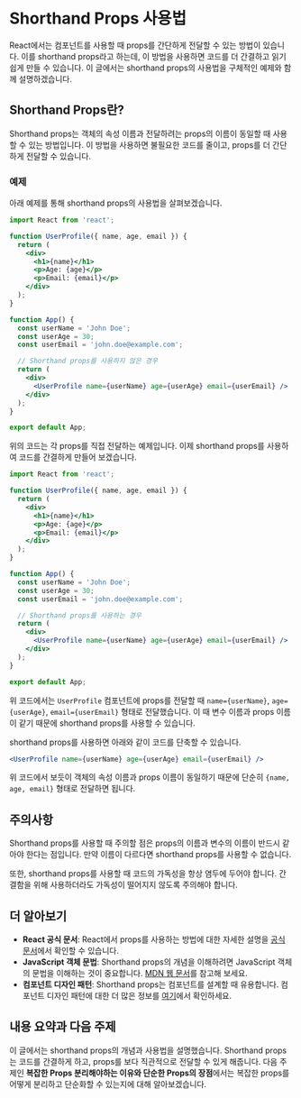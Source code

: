 # Shorthand Props 사용법

React에서는 컴포넌트를 사용할 때 props를 간단하게 전달할 수 있는 방법이 있습니다. 이를 shorthand props라고 하는데, 이 방법을 사용하면 코드를 더 간결하고 읽기 쉽게 만들 수 있습니다. 이 글에서는 shorthand props의 사용법을 구체적인 예제와 함께 설명하겠습니다.

## Shorthand Props란?

Shorthand props는 객체의 속성 이름과 전달하려는 props의 이름이 동일할 때 사용할 수 있는 방법입니다. 이 방법을 사용하면 불필요한 코드를 줄이고, props를 더 간단하게 전달할 수 있습니다.

### 예제

아래 예제를 통해 shorthand props의 사용법을 살펴보겠습니다.

```jsx
import React from 'react';

function UserProfile({ name, age, email }) {
  return (
    <div>
      <h1>{name}</h1>
      <p>Age: {age}</p>
      <p>Email: {email}</p>
    </div>
  );
}

function App() {
  const userName = 'John Doe';
  const userAge = 30;
  const userEmail = 'john.doe@example.com';

  // Shorthand props를 사용하지 않은 경우
  return (
    <div>
      <UserProfile name={userName} age={userAge} email={userEmail} />
    </div>
  );
}

export default App;
```

위의 코드는 각 props를 직접 전달하는 예제입니다. 이제 shorthand props를 사용하여 코드를 간결하게 만들어 보겠습니다.

```jsx
import React from 'react';

function UserProfile({ name, age, email }) {
  return (
    <div>
      <h1>{name}</h1>
      <p>Age: {age}</p>
      <p>Email: {email}</p>
    </div>
  );
}

function App() {
  const userName = 'John Doe';
  const userAge = 30;
  const userEmail = 'john.doe@example.com';

  // Shorthand props를 사용하는 경우
  return (
    <div>
      <UserProfile name={userName} age={userAge} email={userEmail} />
    </div>
  );
}

export default App;
```

위 코드에서는 `UserProfile` 컴포넌트에 props를 전달할 때 `name={userName}`, `age={userAge}`, `email={userEmail}` 형태로 전달했습니다. 이 때 변수 이름과 props 이름이 같기 때문에 shorthand props를 사용할 수 있습니다. 

shorthand props를 사용하면 아래와 같이 코드를 단축할 수 있습니다.

```jsx
<UserProfile name={userName} age={userAge} email={userEmail} />
```

위 코드에서 보듯이 객체의 속성 이름과 props 이름이 동일하기 때문에 단순히 `{name, age, email}` 형태로 전달하면 됩니다.

## 주의사항

Shorthand props를 사용할 때 주의할 점은 props의 이름과 변수의 이름이 반드시 같아야 한다는 점입니다. 만약 이름이 다르다면 shorthand props를 사용할 수 없습니다.

또한, shorthand props를 사용할 때 코드의 가독성을 항상 염두에 두어야 합니다. 간결함을 위해 사용하더라도 가독성이 떨어지지 않도록 주의해야 합니다.

## 더 알아보기

- **React 공식 문서**: React에서 props를 사용하는 방법에 대한 자세한 설명을 [공식 문서](https://react.dev)에서 확인할 수 있습니다.
- **JavaScript 객체 문법**: Shorthand props의 개념을 이해하려면 JavaScript 객체의 문법을 이해하는 것이 중요합니다. [MDN 웹 문서](https://developer.mozilla.org/ko/docs/Web/JavaScript/Guide/Grammar_and_types#객체_초기자)를 참고해 보세요.
- **컴포넌트 디자인 패턴**: Shorthand props는 컴포넌트를 설계할 때 유용합니다. 컴포넌트 디자인 패턴에 대한 더 많은 정보를 [여기](https://reactpatterns.com/)에서 확인하세요.

## 내용 요약과 다음 주제

이 글에서는 shorthand props의 개념과 사용법을 설명했습니다. Shorthand props는 코드를 간결하게 하고, props를 보다 직관적으로 전달할 수 있게 해줍니다. 다음 주제인 **복잡한 Props 분리해야하는 이유와 단순한 Props의 장점**에서는 복잡한 props를 어떻게 분리하고 단순화할 수 있는지에 대해 알아보겠습니다.